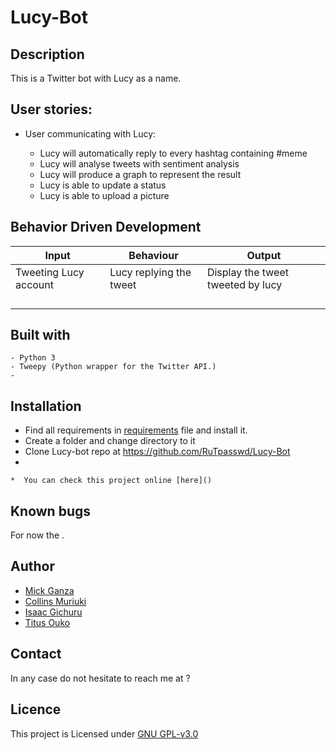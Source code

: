 # Lucy-Bot

## Description

This is a Twitter bot with Lucy as a name.


## User stories:

+ User communicating with Lucy:

  * Lucy will automatically reply to every hashtag containing #meme
  * Lucy will analyse tweets with sentiment analysis
  * Lucy will produce a graph to represent the result
  * Lucy is able to update a status
  * Lucy is able to upload a picture



   
  
## Behavior Driven Development

| Input                     | Behaviour                       |       Output                      |
| ------------------------- | ------------------------------  | ----------------------------------|
| Tweeting Lucy account     | Lucy replying the tweet         | Display the tweet tweeted by lucy |
|                           |                                 |                                   |
|                           |                                 |                                   | 
|                           |                                 |                                   |
|                           |                                 |                                   |


## Built with

    - Python 3
    - Tweepy (Python wrapper for the Twitter API.)
    - 
   


## Installation

+ Find all requirements in [requirements](requirements.txt) file and install it. 
+ Create a folder and change directory to it   
+ Clone Lucy-bot repo at https://github.com/RuTpasswd/Lucy-Bot
+ 

    *  You can check this project online [here]()

## Known bugs

For now the .

## Author

+ [Mick Ganza](https://github.com/RuTpasswd)
+ [Collins Muriuki](https://github.com/collinsmuriuki)
+ [Isaac Gichuru](https://github.com/Isaacg94)
+ [Titus Ouko](https://github.com/costamay)

## Contact 

In any case do not hesitate to reach me at ?


 ## Licence

This project is Licensed under [GNU GPL-v3.0](LICENSE)